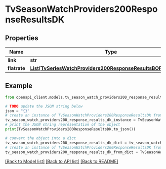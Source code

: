 # TvSeasonWatchProviders200ResponseResultsDK


## Properties

Name | Type | Description | Notes
------------ | ------------- | ------------- | -------------
**link** | **str** |  | [optional] 
**flatrate** | [**List[TvSeriesWatchProviders200ResponseResultsBOFlatrateInner]**](TvSeriesWatchProviders200ResponseResultsBOFlatrateInner.md) |  | [optional] 

## Example

```python
from openapi_client.models.tv_season_watch_providers200_response_results_dk import TvSeasonWatchProviders200ResponseResultsDK

# TODO update the JSON string below
json = "{}"
# create an instance of TvSeasonWatchProviders200ResponseResultsDK from a JSON string
tv_season_watch_providers200_response_results_dk_instance = TvSeasonWatchProviders200ResponseResultsDK.from_json(json)
# print the JSON string representation of the object
print(TvSeasonWatchProviders200ResponseResultsDK.to_json())

# convert the object into a dict
tv_season_watch_providers200_response_results_dk_dict = tv_season_watch_providers200_response_results_dk_instance.to_dict()
# create an instance of TvSeasonWatchProviders200ResponseResultsDK from a dict
tv_season_watch_providers200_response_results_dk_from_dict = TvSeasonWatchProviders200ResponseResultsDK.from_dict(tv_season_watch_providers200_response_results_dk_dict)
```
[[Back to Model list]](../README.md#documentation-for-models) [[Back to API list]](../README.md#documentation-for-api-endpoints) [[Back to README]](../README.md)


